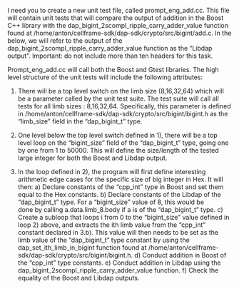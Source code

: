 I need you to create a new unit test file, called prompt_eng_add.cc. This file will contain unit tests that will compare the output of addition in the Boost C++ library with the dap_bigint_2scompl_ripple_carry_adder_value function found at /home/anton/cellframe-sdk/dap-sdk/crypto/src/bigint/add.c. In the below, we will refer to the output of the dap_bigint_2scompl_ripple_carry_adder_value function as the “Libdap output”. Important: do not include more than ten headers for this task. 

Prompt_eng_add.cc will call both the Boost and Gtest libraries. The high level structure of the unit tests will include  the following attributes:

1) There will be a top level switch on the limb size (8,16,32,64) which will be a parameter called by the unit test suite. The test suite will call all tests for all limb sizes : 8,16,32,64. Specifically, this parameter is defined in /home/anton/cellframe-sdk/dap-sdk/crypto/src/bigint/bigint.h as the “limb_size” field in the “dap_bigint_t” type.

2) One level below the top level switch defined in 1), there will be a top level loop on the “bigint_size” field of the “dap_bigint_t” type, going one by one from 1 to 50000. This will define the size/length of the tested large integer for both the Boost and Libdap output.

3) In the loop defined in 2), the program will first define interesting arithmetic edge cases for the specific size of big integer in Hex. It will then:
	a) Declare constants of the “cpp_int” type in Boost and set them equal to the Hex constants. 
	b) Declare constants of the Libdap of the “dap_bigint_t” type. For a “bigint_size” value of 8, this would be 		
	done by calling a.data.limb_8.body if a is of the “dap_bigint_t” type. 
	c) Create a subloop that loops i from 0 to the “bigint_size” value defined in loop 2) above, and extracts the 	ith limb value from the “cpp_int” constant declared in 3.b). This value will then needs to be set as the 
	limb value of the “dap_bigint_t” type constant by using the dap_set_ith_limb_in_bigint function found at 	/home/anton/cellframe-sdk/dap-sdk/crypto/src/bigint/bigint.h.
	d) Conduct addition in Boost of the “cpp_int” type constants.
 	e) Conduct addition in Libdap using the  dap_bigint_2scompl_ripple_carry_adder_value function.
	f) Check the equality of the Boost and Libdap outputs. 